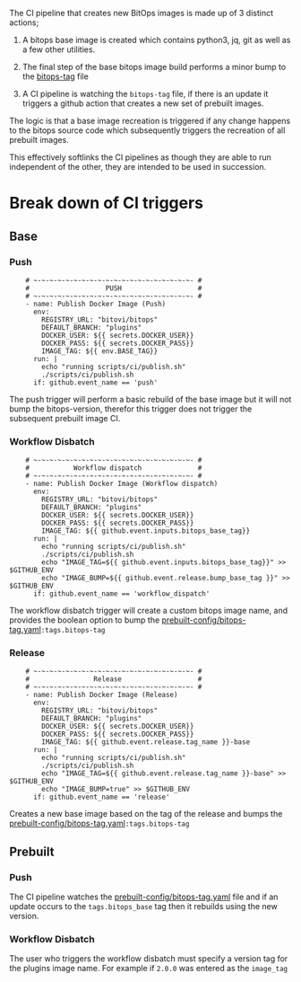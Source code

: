 The CI pipeline that creates new BitOps images is made up of 3 distinct actions; 
    
1. A bitops base image is created which contains python3, jq, git as well as a few other utilities. 

2. The final step of the base bitops image build performs a minor bump to the [bitops-tag](../prebuilt-config/bitops-tag) file

3. A CI pipeline is watching the `bitops-tag` file, if there is an update it triggers a github action that creates a new set of prebuilt images.



The logic is that a base image recreation is triggered if any change happens to the bitops source code which subsequently triggers the recreation of all prebuilt images. 

This effectively softlinks the CI pipelines as though they are able to run independent of the other, they are intended to be used in succession.


# Break down of CI triggers
## Base
### Push
```
    # ~-~-~-~-~-~-~-~-~-~-~-~-~-~-~-~-~-~-~-~- #
    #                   PUSH                   #
    # ~-~-~-~-~-~-~-~-~-~-~-~-~-~-~-~-~-~-~-~- #  
    - name: Publish Docker Image (Push)
      env:
        REGISTRY_URL: "bitovi/bitops"
        DEFAULT_BRANCH: "plugins"
        DOCKER_USER: ${{ secrets.DOCKER_USER}}
        DOCKER_PASS: ${{ secrets.DOCKER_PASS}}
        IMAGE_TAG: ${{ env.BASE_TAG}}
      run: |
        echo "running scripts/ci/publish.sh"
        ./scripts/ci/publish.sh
      if: github.event_name == 'push'
```

The push trigger will perform a basic rebuild of the base image but it will not bump the bitops-version, therefor this trigger does not trigger the subsequent prebuilt image CI. 

### **Workflow Disbatch**
```
    # ~-~-~-~-~-~-~-~-~-~-~-~-~-~-~-~-~-~-~-~- #
    #           Workflow dispatch              #
    # ~-~-~-~-~-~-~-~-~-~-~-~-~-~-~-~-~-~-~-~- # 
    - name: Publish Docker Image (Workflow dispatch)
      env:
        REGISTRY_URL: "bitovi/bitops"
        DEFAULT_BRANCH: "plugins"
        DOCKER_USER: ${{ secrets.DOCKER_USER}}
        DOCKER_PASS: ${{ secrets.DOCKER_PASS}}
        IMAGE_TAG: ${{ github.event.inputs.bitops_base_tag}}
      run: |
        echo "running scripts/ci/publish.sh"
        ./scripts/ci/publish.sh
        echo "IMAGE_TAG=${{ github.event.inputs.bitops_base_tag}}" >> $GITHUB_ENV
        echo "IMAGE_BUMP=${{ github.event.release.bump_base_tag }}" >> $GITHUB_ENV
      if: github.event_name == 'workflow_dispatch'
```

The workflow disbatch trigger will create a custom bitops image name, and provides the boolean option to bump the [prebuilt-config/bitops-tag.yaml](../prebuilt-config/bitops-tag.yaml)`:tags.bitops-tag`


### **Release**

```
    # ~-~-~-~-~-~-~-~-~-~-~-~-~-~-~-~-~-~-~-~- #
    #                Release                   #
    # ~-~-~-~-~-~-~-~-~-~-~-~-~-~-~-~-~-~-~-~- #
    - name: Publish Docker Image (Release)
      env:
        REGISTRY_URL: "bitovi/bitops"
        DEFAULT_BRANCH: "plugins"
        DOCKER_USER: ${{ secrets.DOCKER_USER}}
        DOCKER_PASS: ${{ secrets.DOCKER_PASS}}
        IMAGE_TAG: ${{ github.event.release.tag_name }}-base
      run: |
        echo "running scripts/ci/publish.sh"
        ./scripts/ci/publish.sh
        echo "IMAGE_TAG=${{ github.event.release.tag_name }}-base" >> $GITHUB_ENV
        echo "IMAGE_BUMP=true" >> $GITHUB_ENV
      if: github.event_name == 'release'
```

Creates a new base image based on the tag of the release and bumps the [prebuilt-config/bitops-tag.yaml](../prebuilt-config/bitops-tag.yaml)`:tags.bitops-tag`

## Prebuilt
### **Push**
The CI pipeline watches the [prebuilt-config/bitops-tag.yaml](../prebuilt-config/bitops-tag.yaml) file and if an update occurs to the `tags.bitops_base` tag then it rebuilds using the new version.

### **Workflow Disbatch**
The user who triggers the workflow disbatch must specify a version tag for the plugins image name. For example if `2.0.0` was entered as the `image_tag`